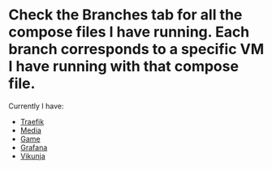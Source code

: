 # Check the Branches tab for all the compose files I have running. Each branch corresponds to a specific VM I have running with that compose file.

Currently I have:

- [Traefik]()
- [Media]()
- [Game]()
- [Grafana]()
- [Vikunja]()
